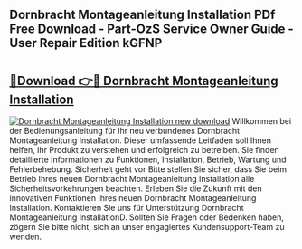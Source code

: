 ## Dornbracht Montageanleitung Installation PDf Free Download - Part-OzS Service Owner Guide - User Repair Edition kGFNP

# <h2><a href="http://df7e4c3.blite.top/?on=Dornbracht+Montageanleitung+Installation">🔗Download 👉🔴 Dornbracht Montageanleitung Installation</a></h2>

[![Dornbracht Montageanleitung Installation new download](https://i.imgur.com/lujVjoI.png)](http://df7e4c3.blite.top/?on=Dornbracht+Montageanleitung+Installation)
Willkommen bei der Bedienungsanleitung für Ihr neu verbundenes Dornbracht Montageanleitung Installation. Dieser umfassende Leitfaden soll Ihnen helfen, Ihr Produkt zu verstehen und erfolgreich zu betreiben. Sie finden detaillierte Informationen zu Funktionen, Installation, Betrieb, Wartung und Fehlerbehebung. Sicherheit geht vor Bitte stellen Sie sicher, dass Sie beim Betrieb Ihres neuen Dornbracht Montageanleitung Installation alle Sicherheitsvorkehrungen beachten. Erleben Sie die Zukunft mit den innovativen Funktionen Ihres neuen Dornbracht Montageanleitung Installation. Kontaktieren Sie uns für Unterstützung Dornbracht Montageanleitung InstallationD. Sollten Sie Fragen oder Bedenken haben, zögern Sie bitte nicht, sich an unser engagiertes Kundensupport-Team zu wenden.

